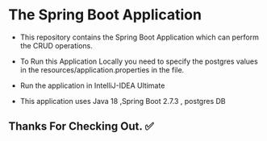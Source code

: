 # The Spring Boot Application

-   This repository contains the Spring Boot Application which can perform the CRUD operations.

-   To Run this Application Locally you need to specify the postgres values in the resources/application.properties in the file.

-   Run the application in IntelliJ-IDEA Ultimate

-   This application uses Java 18 ,Spring Boot 2.7.3 , postgres DB

## Thanks For Checking Out. ✅
